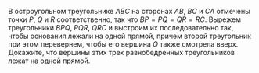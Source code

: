 В  остроугольном  треугольнике  $ABC$   на  сторонах  $AB$, $BC$  и $CA$  отмечены точки $P$, $Q$  и $R$  соответственно, так что $BP=PQ=QR=RC$. Вырежем треугольники $BPQ$, $PQR$, $QRC$  и выстроим их последовательно так, чтобы основания лежали на одной прямой, причем второй треугольник при этом перевернем, чтобы его вершина $Q$ также смотрела вверх. Докажите, что вершины этих трех равнобедренных треугольников лежат на одной прямой.